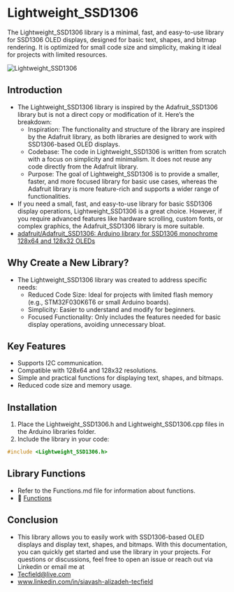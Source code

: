 # Lightweight_SSD1306

The Lightweight_SSD1306 library is a minimal, fast, and easy-to-use library for SSD1306 OLED displays, designed for basic text, shapes, and bitmap rendering. It is optimized for small code size and simplicity, making it ideal for projects with limited resources.

![Lightweight_SSD1306](https://github.com/Tecfield-SIA/Lightweight_SSD1306-/blob/main/Images/2.jpg)

## Introduction

- The Lightweight_SSD1306 library is inspired by the Adafruit_SSD1306 library but is not a direct copy or modification of it. Here’s the breakdown:
  - Inspiration: The functionality and structure of the library are inspired by the Adafruit library, as both libraries are designed to work with SSD1306-based OLED displays.
  - Codebase: The code in Lightweight_SSD1306 is written from scratch with a focus on simplicity and minimalism. It does not reuse any code directly from the Adafruit library.
  - Purpose: The goal of Lightweight_SSD1306 is to provide a smaller, faster, and more focused library for basic use cases, whereas the Adafruit library is more feature-rich and supports a wider range of functionalities.
- If you need a small, fast, and easy-to-use library for basic SSD1306 display operations, Lightweight_SSD1306 is a great choice. However, if you require advanced features like hardware scrolling, custom fonts, or complex graphics, the Adafruit_SSD1306 library is more suitable.
- [adafruit/Adafruit_SSD1306: Arduino library for SSD1306 monochrome 128x64 and 128x32 OLEDs](https://github.com/adafruit/Adafruit_SSD1306)

## Why Create a New Library?
- The Lightweight_SSD1306 library was created to address specific needs:
  - Reduced Code Size: Ideal for projects with limited flash memory (e.g., STM32F030K6T6 or small Arduino boards).
  - Simplicity: Easier to understand and modify for beginners.
  - Focused Functionality: Only includes the features needed for basic display operations, avoiding unnecessary bloat.

## Key Features
  - Supports I2C communication.
  - Compatible with 128x64 and 128x32 resolutions.
  - Simple and practical functions for displaying text, shapes, and bitmaps.
  - Reduced code size and memory usage.

## Installation
1.	Place the Lightweight_SSD1306.h and Lightweight_SSD1306.cpp files in the Arduino libraries folder.
2.	Include the library in your code:
```cpp
#include <Lightweight_SSD1306.h>
```

## Library Functions
- Refer to the Functions.md file for information about functions.
- 📓 [Functions](https://github.com/Tecfield-SIA/Lightweight_SSD1306/blob/main/Functions.md)

## Conclusion
- This library allows you to easily work with SSD1306-based OLED displays and display text, shapes, and bitmaps. With this documentation, you can quickly get started and use the library in your projects.
For questions or discussions, feel free to open an issue or reach out via Linkedin or email me at
- Tecfield@live.com
- www.linkedin.com/in/siavash-alizadeh-tecfield
